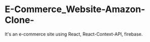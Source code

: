 # E-Commerce_Website-Amazon-Clone-
It's an e-commerce site using React, React-Context-API, firebase.
